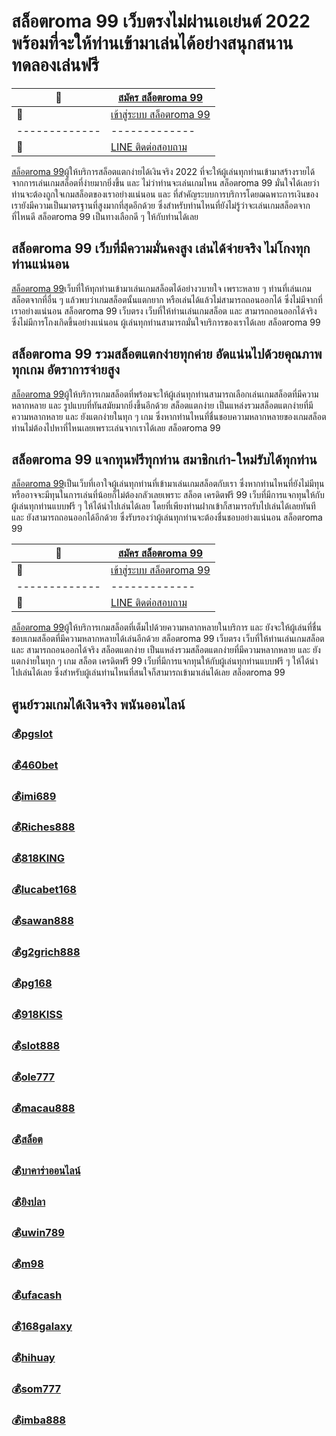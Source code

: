 # สล็อตroma 99 เว็บตรงไม่ผ่านเอเย่นต์ 2022 พร้อมที่จะให้ท่านเข้ามาเล่นได้อย่างสนุกสนาน ทดลองเล่นฟรี 

:money_with_wings: | [สมัคร สล็อตroma 99​​](https://bit.ly/3LRjuTX)
------------- | -------------
:sparkling_heart:  |[เข้าสู่ระบบ สล็อตroma 99​​](https://bit.ly/3LRjuTX)
------------- | -------------
:calling: | [LINE ติดต่อสอบถาม](https://bit.ly/3fv4cbx)
[สล็อตroma 99​​](https://bit.ly/3LRjuTX)​  ผู้ให้บริการสล็อตแตกง่ายได้เงินจริง 2022 ที่จะให้ผู้เล่นทุกท่านเข้ามาสร้างรายได้จากการเล่นเกมสล็อตที่ง่ายมากยิ่งขึ้น และ ไม่ว่าท่านจะเล่นเกมไหน สล็อตroma 99 มั่นใจได้เลยว่าท่านจะต้องถูกใจเกมสล็อตของเราอย่างแน่นอน และ ที่สำคัญระบบการบริการโดยฌฉพาะการเงินของเรายังมีความเป็นมาตรฐานที่สูงมากที่สุดอีกด้วย ซึ่งสำหรับท่านไหนที่ยังไม่รู้ว่าจะเล่นเกมสล็อตจากที่ไหนดี สล็อตroma 99 เป็นทางเลือกดี ๆ ให้กับท่านได้เลย 

## สล็อตroma 99 เว็บที่มีความมั่นคงสูง เล่นได้จ่ายจริง ไม่โกงทุกท่านแน่นอน 
[สล็อตroma 99​​](https://bit.ly/3LRjuTX)​  เว็บที่ให้ทุกท่านเข้ามาเล่นเกมสล็อตได้อย่างวบายใจ เพราะหลาย ๆ ท่านที่เล่นเกมสล็อตจากที่อื่น ๆ แล้วพบว่าเกมสล็อตนั้นแตกยาก หรือเล่นได้แล้วไม่สามารถถอนออกได้ ซึ่งไม่มีจากที่เราอย่างแน่นอน สล็อตroma 99 เว็บตรง เว็บที่ให้ท่านเล่นเกมสล็อต และ สามารถถอนออกได้จริง ซึ่งไม่มีการโกงเกิดขึ้นอย่างแน่นอน ผู้เล่นทุกท่านสามารถมั่นใจบริการของเราได้เลย สล็อตroma 99 

## สล็อตroma 99 รวมสล็อตแตกง่ายทุกค่าย อัดแน่นไปด้วยคุณภาพทุกเกม อัตราการจ่ายสูง 
[สล็อตroma 99​​](https://bit.ly/3LRjuTX)​  ผู้ให้บริการเกมสล็อตที่พร้อมจะให้ผู้เล่นทุกท่านสามารถเลือกเล่นเกมสล็อตที่มีความหลากหลาย และ รูปแบบที่ทันสมัยมากยิ่งขึ้นอีกด้วย สล็อตแตกง่าย เป็นแหล่งรวมสล็อตแตกง่ายที่มีความหลากหลาย และ ยังแตกง่ายในทุก ๆ เกม ซึ่งหากท่านไหนที่ชื่นชอบความหลากหลายของเกมสล็อตท่านไม่ต้องไปหาที่ไหนเลยเพราะเล่นจากเราได้เลย สล็อตroma 99 

## สล็อตroma 99 แจกทุนฟรีทุกท่าน สมาชิกเก่า-ใหม่รับได้ทุกท่าน 

[สล็อตroma 99​​](https://bit.ly/3LRjuTX)​ เป็นเว็บที่เอาใจผู้เล่นทุกท่านที่เข้ามาเล่นเกมสล็อตกับเรา ซึ่งหากท่านไหนที่ยังไม่มีทุน หรืออาจจะมีทุนในการเล่นที่น้อยก็ไม่ต้องกลัวเลยเพราะ สล็อต เครดิตฟรี 99 เว็บที่มีการแจกทุนให้กับผู้เล่นทุกท่านแบบฟรี ๆ ให้ได้นำไปเล่นได้เลย โดยที่เพียงท่านฝากเข้าก็สามารถรับไปเล่นได้เลยทันที และ ยังสามารถถอนออกได้อีกด้วย ซึ่งรับรองว่าผู้เล่นทุกท่านจะต้องชื่นชอบอย่างแน่นอน สล็อตroma 99 

:money_with_wings: | [สมัคร สล็อตroma 99​​](https://bit.ly/3LRjuTX)
------------- | -------------
:sparkling_heart:  |[เข้าสู่ระบบ สล็อตroma 99​​](https://bit.ly/3LRjuTX)
------------- | -------------
:calling: | [LINE ติดต่อสอบถาม](https://bit.ly/3fv4cbx)

[สล็อตroma 99​​](https://bit.ly/3LRjuTX)​  ผู้ให้บริการเกมสล็อตที่เต็มไปด้วยความหลากหลายในบริการ และ ยังจะให้ผู้เล่นที่ชื่นชอบเกมสล็อตที่มีความหลากหลายได้เล่นอีกด้วย สล็อตroma 99 เว็บตรง เว็บที่ให้ท่านเล่นเกมสล็อต และ สามารถถอนออกได้จริง สล็อตแตกง่าย เป็นแหล่งรวมสล็อตแตกง่ายที่มีความหลากหลาย และ ยังแตกง่ายในทุก ๆ เกม สล็อต เครดิตฟรี 99 เว็บที่มีการแจกทุนให้กับผู้เล่นทุกท่านแบบฟรี ๆ ให้ได้นำไปเล่นได้เลย ซึ่งสำหรับผู้เล่นท่านไหนที่สนใจก็สามารถเข้ามาเล่นได้เลย สล็อตroma 99 


## ศูนย์รวมเกมได้เงินจริง พนันออนไลน์
### :moneybag:[pgslot](https://bit.ly/3LRjuTX)
### :moneybag:[460bet](https://bit.ly/3LRjuTX)
### :moneybag:[imi689](https://bit.ly/3LRjuTX)
### :moneybag:[Riches888](https://bit.ly/3LRjuTX)
### :moneybag:[818KING](https://bit.ly/3LRjuTX)
### :moneybag:[lucabet168](https://bit.ly/3LRjuTX)
### :moneybag:[sawan888](https://bit.ly/3LRjuTX)
### :moneybag:[g2grich888](https://bit.ly/3LRjuTX)
### :moneybag:[pg168](https://bit.ly/3LRjuTX)
### :moneybag:[918KISS](https://bit.ly/3LRjuTX)
### :moneybag:[slot888](https://bit.ly/3LRjuTX)
### :moneybag:[ole777](https://bit.ly/3LRjuTX)
### :moneybag:[macau888](https://bit.ly/3LRjuTX)
### :moneybag:[สล็อต](https://bit.ly/3LRjuTX)
### :moneybag:[บาคาร่าออนไลน์](https://bit.ly/3LRjuTX)
### :moneybag:[ยิงปลา](https://bit.ly/3LRjuTX)
### :moneybag:[uwin789](https://bit.ly/3LRjuTX)
### :moneybag:[m98](https://bit.ly/3LRjuTX)
### :moneybag:[ufacash](https://bit.ly/3LRjuTX)
### :moneybag:[168galaxy](https://bit.ly/3LRjuTX)
### :moneybag:[hihuay](https://bit.ly/3LRjuTX)
### :moneybag:[som777](https://bit.ly/3LRjuTX)
### :moneybag:[imba888](https://bit.ly/3LRjuTX)

